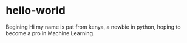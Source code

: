 # hello-world
Begining
Hi my name is pat from kenya, a newbie in python, hoping to become a pro in Machine Learning.

